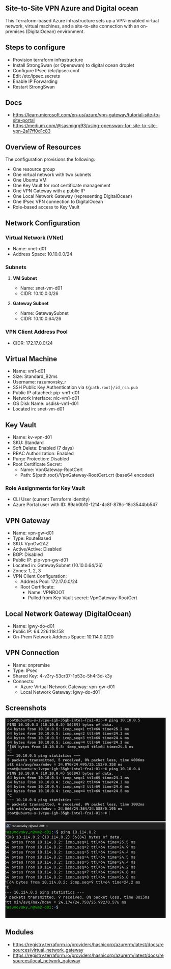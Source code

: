 ## Site-to-Site VPN Azure and Digital ocean

This Terraform-based Azure infrastructure sets up a VPN-enabled virtual network, virtual machines,
and a site-to-site connection with an on-premises (DigitalOcean) environment.

## Steps to configure

- Provision terraform infrastructure
- Install StrongSwan (or Openswan) to digital ocean droplet
- Configure IPsec /etc/ipsec.conf
- Edit /etc/ipsec.secrets
- Enable IP Forwarding
- Restart StrongSwan

## Docs

- https://learn.microsoft.com/en-us/azure/vpn-gateway/tutorial-site-to-site-portal
- https://medium.com/@sasmigrg93/using-openswan-for-site-to-site-vpn-2a17ff0d1c83

## Overview of Resources

The configuration provisions the following:

- One resource group
- One virtual network with two subnets
- One Ubuntu VM
- One Key Vault for root certificate management
- One VPN Gateway with a public IP
- One Local Network Gateway (representing DigitalOcean)
- One IPsec VPN connection to DigitalOcean
- Role-based access to Key Vault

## Network Configuration

### Virtual Network (VNet)

- Name: vnet-d01
- Address Space: 10.10.0.0/24

### Subnets

1. **VM Subnet**
    - Name: snet-vm-d01
    - CIDR: 10.10.0.0/26

2. **Gateway Subnet**
    - Name: GatewaySubnet
    - CIDR: 10.10.0.64/26

### VPN Client Address Pool

- CIDR: 172.17.0.0/24

## Virtual Machine

- Name: vm1-d01
- Size: Standard_B2ms
- Username: razumovsky_r
- SSH Public Key Authentication via `${path.root}/id_rsa.pub`
- Public IP attached: pip-vm1-d01
- Network Interface: nic-vm1-d01
- OS Disk Name: osdisk-vm1-d01
- Located in: snet-vm-d01

## Key Vault

- Name: kv-vpn-d01
- SKU: Standard
- Soft Delete: Enabled (7 days)
- RBAC Authorization: Enabled
- Purge Protection: Disabled
- Root Certificate Secret:
    - Name: VpnGateway-RootCert
    - Path: ${path.root}/VpnGateway-RootCert.crt (base64 encoded)

### Role Assignments for Key Vault

- CLI User (current Terraform identity)
- Azure Portal user with ID: 89ab0b10-1214-4c8f-878c-18c3544bb547

## VPN Gateway

- Name: vpn-gw-d01
- Type: RouteBased
- SKU: VpnGw2AZ
- Active/Active: Disabled
- BGP: Disabled
- Public IP: pip-vpn-gw-d01
- Located in: GatewaySubnet (10.10.0.64/26)
- Zones: 1, 2, 3
- VPN Client Configuration:
    - Address Pool: 172.17.0.0/24
    - Root Certificate:
        - Name: VPNROOT
        - Pulled from Key Vault secret: VpnGateway-RootCert

## Local Network Gateway (DigitalOcean)

- Name: lgwy-do-d01
- Public IP: 64.226.118.158
- On-Prem Network Address Space: 10.114.0.0/20

## VPN Connection

- Name: onpremise
- Type: IPsec
- Shared Key: 4-v3ry-53cr37-1p53c-5h4r3d-k3y
- Connects:
    - Azure Virtual Network Gateway: vpn-gw-d01
    - Local Network Gateway: lgwy-do-d01


## Screenshots

![terminal1](images/WindowsTerminal_9QrJpgaE4i.png)
![terminal2](images/pwsh_frOB3dD18M.png)

## Modules

- https://registry.terraform.io/providers/hashicorp/azurerm/latest/docs/resources/virtual_network_gateway
- https://registry.terraform.io/providers/hashicorp/azurerm/latest/docs/resources/local_network_gateway
